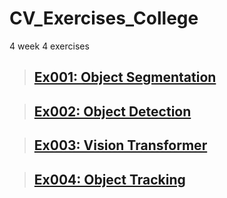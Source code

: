 # CV_Exercises_College
4 week 4 exercises


> ## [Ex001: Object Segmentation][1]

> ## [Ex002: Object Detection][2]

> ## [Ex003: Vision Transformer][3]

> ## [Ex004: Object Tracking][4]

[1]: <https://github.com/pksenpai/CV_Exercises_College/tree/main/Ex001> "Ex001"
[2]: <https://github.com/pksenpai/CV_Exercises_College/tree/main/Ex002> "Ex002"
[3]: <https://github.com/pksenpai/CV_Exercises_College/tree/main/Ex003> "Ex003"
[4]: <https://github.com/pksenpai/CV_Exercises_College/tree/main/Ex004> "Ex004"

